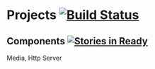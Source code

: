 # Projects [![Build Status](https://travis-ci.org/drazenzadravec/projects.svg?branch=master)](https://travis-ci.org/drazenzadravec/projects)

## Components [![Stories in Ready](https://badge.waffle.io/drazenzadravec/projects.png?label=waffle%3Ain%20progress&title=In%20Progress)](http://waffle.io/drazenzadravec/projects)

Media, Http Server
